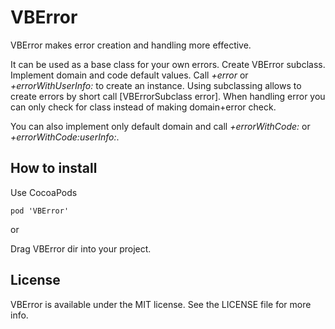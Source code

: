 VBError
===========

VBError makes error creation and handling more effective.

It can be used as a base class for your own errors. Create VBError subclass. Implement domain and code default values. Call <i>+error</i> or <i>+errorWithUserInfo:</i> to create an instance.
Using subclassing allows to create errors by short call [VBErrorSubclass error]. When handling error you can only check for class instead of making domain+error check.

You can also implement only default domain and call <i>+errorWithCode:</i> or <i>+errorWithCode:userInfo:</i>.

## How to install
Use CocoaPods

    pod 'VBError'

or

Drag VBError dir into your project.

## License
VBError is available under the MIT license. See the LICENSE file for more info.

